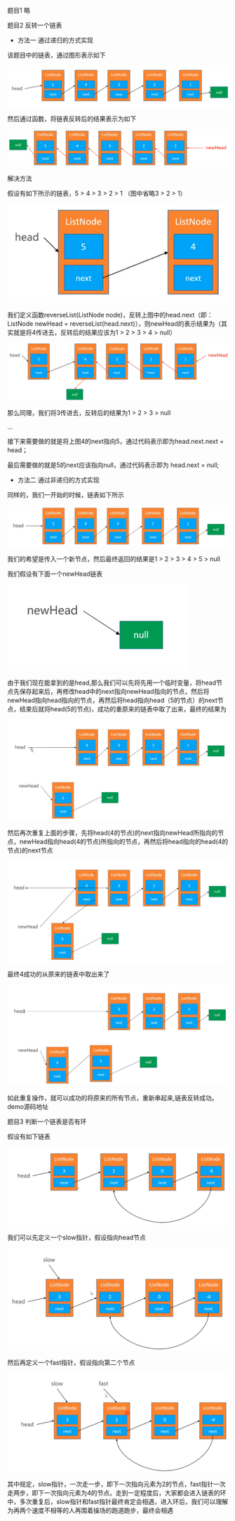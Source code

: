 题目1 略

题目2 反转一个链表

- 方法一 通过递归的方式实现

该题目中的链表，通过图形表示如下

![1566739555165](https://github.com/MSTGit/Algorithm/blob/master/LinkedListDemo/Resource/1566739555165.png)

然后通过函数，将链表反转后的结果表示为如下

![1566739599867](https://github.com/MSTGit/Algorithm/blob/master/LinkedListDemo/Resource/1566739599867.png)

解决方法

假设有如下所示的链表，5 > 4 > 3 > 2 > 1 （图中省略3 > 2 > 1）

![1566739916495](https://github.com/MSTGit/Algorithm/blob/master/LinkedListDemo/Resource/1566739916495.png)

我们定义函数reverseList(ListNode node)，反转上图中的head.next（即：ListNode newHead = reverseList(head.next)），则newHead的表示结果为（其实就是将4传进去，反转后的结果应该为1 > 2 > 3 > 4 > null）

![1566740199158](https://github.com/MSTGit/Algorithm/blob/master/LinkedListDemo/Resource/1566740199158.png)

那么同理，我们将3传进去，反转后的结果为1 > 2 > 3 > null

...

接下来需要做的就是将上图4的next指向5，通过代码表示即为head.next.next = head；

最后需要做的就是5的next应该指向null，通过代码表示即为 head.next = null;

- 方法二 通过非递归的方式实现

同样的，我们一开始的时候，链表如下所示

![1566740899102](https://github.com/MSTGit/Algorithm/blob/master/LinkedListDemo/Resource/1566740899102.png)

我们的希望是传入一个新节点，然后最终返回的结果是1 > 2 > 3 > 4 > 5 > null

我们假设有下面一个newHead链表

![1566741480534](https://github.com/MSTGit/Algorithm/blob/master/LinkedListDemo/Resource/1566741480534.png)

由于我们现在能拿到的是head,那么我们可以先将先用一个临时变量，将head节点先保存起来后，再修改head中的next指向newHead指向的节点，然后将newHead指向head指向的节点，再然后将head指向head（5的节点）的next节点，结束后就将head(5的节点)，成功的重原来的链表中取了出来，最终的结果为

![1566742150473](https://github.com/MSTGit/Algorithm/blob/master/LinkedListDemo/Resource/1566742150473.png)

然后再次重复上面的步骤，先将head(4的节点)的next指向newHead所指向的节点，newHead指向head(4的节点)所指向的节点，再然后将head指向的head(4的节点)的next节点

![1566742402639](https://github.com/MSTGit/Algorithm/blob/master/LinkedListDemo/Resource/1566742402639.png)

最终4成功的从原来的链表中取出来了

![1566742474971](https://github.com/MSTGit/Algorithm/blob/master/LinkedListDemo/Resource/1566742474971.png)

如此重复操作，就可以成功的将原来的所有节点，重新串起来,链表反转成功。demo源码地址

题目3 判断一个链表是否有环

假设有如下链表

![1566743493281](https://github.com/MSTGit/Algorithm/blob/master/LinkedListDemo/Resource/1566743493281.png)

我们可以先定义一个slow指针，假设指向head节点

![1566743542495](https://github.com/MSTGit/Algorithm/blob/master/LinkedListDemo/Resource/1566743542495.png)

然后再定义一个fast指针，假设指向第二个节点

![1566743652351](https://github.com/MSTGit/Algorithm/blob/master/LinkedListDemo/Resource/1566743652351.png)

其中规定，slow指针，一次走一步，即下一次指向元素为2的节点，fast指针一次走两步，即下一次指向元素为4的节点。走到一定程度后，大家都会进入链表的环中，多次重复后，slow指针和fast指针最终肯定会相遇，进入环后，我们可以理解为再两个速度不相等的人再围着操场的跑道跑步，最终会相遇